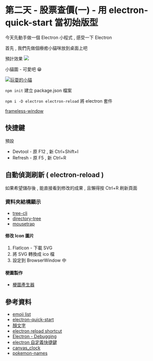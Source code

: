# 第二天 - 股票查價(一) - 用 electron-quick-start 當初始版型

今天先動手做一個 Electron 小程式 , 感受一下 Electron 

首先 , 我們先做個療癒小貓咪放到桌面上吧

預計效果
![](https://i.imgur.com/MfEjj5I.gif)

小貓圖 - 可愛吧 😁 

<a href="https://i.imgur.com/6O1RzBu.gif" download="playing-cat">
  <img src="https://i.imgur.com/6O1RzBu.gif" alt="玩耍的小貓">
</a>

`npm init` 建立 package.json 檔案

`npm i -D electron electron-reload` 將 electron 套件

[frameless-window](https://www.electronjs.org/docs/api/frameless-window)

## 快捷鍵

預設

- Devtool - 原 F12 , 新 Ctrl+Shift+I
- Refresh - 原 F5 , 新 Ctrl+R

## 自動偵測刷新 ( electron-reload )

如果希望儲存後 , 能直接看到修改的成果 , 且懶得按 Ctrl+R 刷新頁面

### 資料夾結構顯示
- [tree-cli](https://www.npmjs.com/package/tree-cli)
- [directory-tree](https://www.npmjs.com/package/directory-tree)
- [mousetrap](https://github.com/ccampbell/mousetrap)

#### 修改 Icon 圖片

1. FlatIcon - 下載 SVG
2. 將 SVG 轉換成 ico 檔
3. 設定到 BrowserWindow 中

#### 梗圖製作

- [梗圖產生器](https://memes.tw/maker/meme/2075)

## 參考資料 
- [emoji list](https://getemoji.com/)
- [electron-quick-start](https://github.com/electron/electron-quick-start)
- [顏文字](https://honeygal.pixnet.net/blog/post/32779199-%E8%BD%89%E9%8C%84::%E8%A1%A8%E6%83%85%E7%AC%A6%E8%99%9F-%E9%A1%8F%E6%96%87%E5%AD%97)
- [electron reload shortcut](https://github.com/electron/electron/issues/11895)
- [Electron - Debugging](https://www.tutorialspoint.com/electron/electron_debugging.htm)
- [electron 自定義快捷鍵](https://www.electronjs.org/docs/tutorial/keyboard-shortcuts)
- [canvas_clock](https://www.w3schools.com/graphics/canvas_clock_start.asp)
- [pokemon-names](https://github.com/sindresorhus/pokemon)